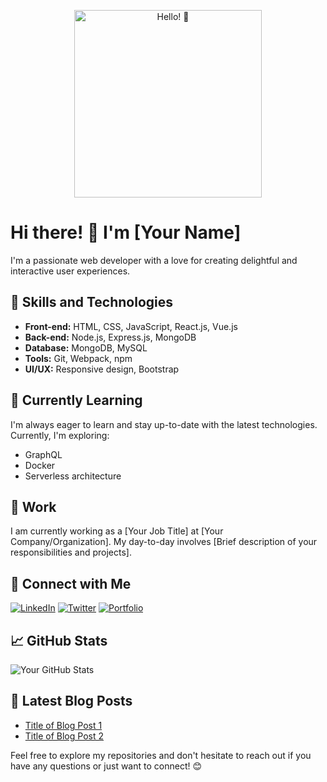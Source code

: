<p align="center">
  <img src="https://github.com/yourusername/yourusername/blob/main/animation.gif" alt="Hello! 👋" width="300"/>
</p>

# Hi there! 👋 I'm [Your Name]

I'm a passionate web developer with a love for creating delightful and interactive user experiences. 

## 🚀 Skills and Technologies

- **Front-end:** HTML, CSS, JavaScript, React.js, Vue.js
- **Back-end:** Node.js, Express.js, MongoDB
- **Database:** MongoDB, MySQL
- **Tools:** Git, Webpack, npm
- **UI/UX:** Responsive design, Bootstrap

## 🌱 Currently Learning

I'm always eager to learn and stay up-to-date with the latest technologies. Currently, I'm exploring:

- GraphQL
- Docker
- Serverless architecture

## 💼 Work

I am currently working as a [Your Job Title] at [Your Company/Organization]. My day-to-day involves [Brief description of your responsibilities and projects].

## 🔗 Connect with Me

[![LinkedIn](https://img.shields.io/badge/-LinkedIn-blue?style=flat&logo=LinkedIn&logoColor=white)](https://www.linkedin.com/in/yourlinkedin)
[![Twitter](https://img.shields.io/badge/-Twitter-1DA1F2?style=flat&logo=Twitter&logoColor=white)](https://twitter.com/yourtwitter)
[![Portfolio](https://img.shields.io/badge/-Portfolio-red?style=flat&logo=Google-Chrome&logoColor=white)](https://yourportfolio.com)

## 📈 GitHub Stats

![Your GitHub Stats](https://github-readme-stats.vercel.app/api?username=yourusername&show_icons=true&theme=dark)

## 📝 Latest Blog Posts

- [Title of Blog Post 1](https://yourblog.com/post1)
- [Title of Blog Post 2](https://yourblog.com/post2)

Feel free to explore my repositories and don't hesitate to reach out if you have any questions or just want to connect! 😊

